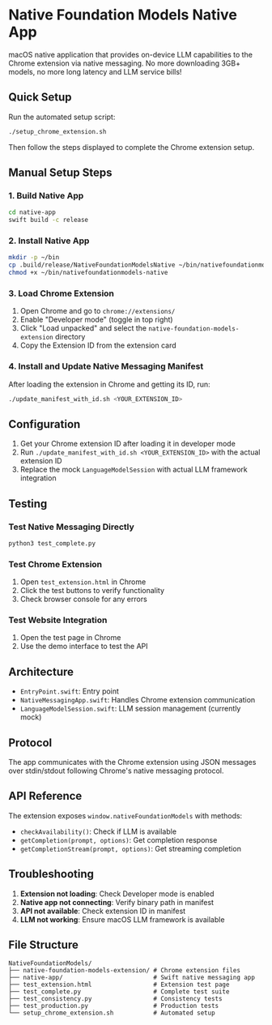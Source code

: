 # Native Foundation Models Native App

macOS native application that provides on-device LLM capabilities to the Chrome extension via native messaging.
No more downloading 3GB+ models, no more long latency and LLM service bills! 

## Quick Setup

Run the automated setup script:
```bash
./setup_chrome_extension.sh
```
Then follow the steps displayed to complete the Chrome extension setup.

## Manual Setup Steps

### 1. Build Native App
```bash
cd native-app
swift build -c release
```

### 2. Install Native App
```bash
mkdir -p ~/bin
cp .build/release/NativeFoundationModelsNative ~/bin/nativefoundationmodels-native
chmod +x ~/bin/nativefoundationmodels-native
```

### 3. Load Chrome Extension
1. Open Chrome and go to `chrome://extensions/`
2. Enable "Developer mode" (toggle in top right)
3. Click "Load unpacked" and select the `native-foundation-models-extension` directory
4. Copy the Extension ID from the extension card

### 4. Install and Update Native Messaging Manifest
After loading the extension in Chrome and getting its ID, run:
```bash
./update_manifest_with_id.sh <YOUR_EXTENSION_ID>
```

## Configuration

1. Get your Chrome extension ID after loading it in developer mode
2. Run `./update_manifest_with_id.sh <YOUR_EXTENSION_ID>` with the actual extension ID
3. Replace the mock `LanguageModelSession` with actual LLM framework integration

## Testing

### Test Native Messaging Directly
```bash
python3 test_complete.py
```

### Test Chrome Extension
1. Open `test_extension.html` in Chrome
2. Click the test buttons to verify functionality
3. Check browser console for any errors

### Test Website Integration  
1. Open the test page in Chrome
2. Use the demo interface to test the API

## Architecture

- `EntryPoint.swift`: Entry point
- `NativeMessagingApp.swift`: Handles Chrome extension communication
- `LanguageModelSession.swift`: LLM session management (currently mock)

## Protocol

The app communicates with the Chrome extension using JSON messages over stdin/stdout following Chrome's native messaging protocol.

## API Reference

The extension exposes `window.nativeFoundationModels` with methods:
- `checkAvailability()`: Check if LLM is available
- `getCompletion(prompt, options)`: Get completion response
- `getCompletionStream(prompt, options)`: Get streaming completion

## Troubleshooting

1. **Extension not loading**: Check Developer mode is enabled
2. **Native app not connecting**: Verify binary path in manifest
3. **API not available**: Check extension ID in manifest
4. **LLM not working**: Ensure macOS LLM framework is available

## File Structure

```
NativeFoundationModels/
├── native-foundation-models-extension/ # Chrome extension files
├── native-app/                         # Swift native messaging app
├── test_extension.html                 # Extension test page
├── test_complete.py                    # Complete test suite
├── test_consistency.py                 # Consistency tests
├── test_production.py                  # Production tests
└── setup_chrome_extension.sh           # Automated setup
```